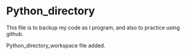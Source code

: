 # Python_directory

This file is to backup my code as I program, and also to practice using github.

Python_directory_workspace file added.